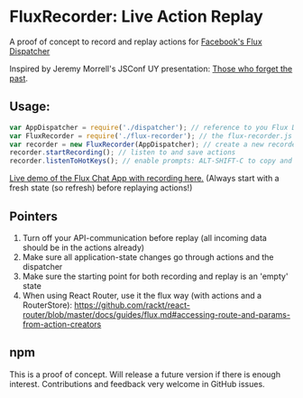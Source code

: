 # FluxRecorder: Live Action Replay
A proof of concept to record and replay actions for [Facebook's Flux Dispatcher](https://github.com/facebook/flux)

Inspired by Jeremy Morrell's JSConf UY presentation: [Those who forget the past](https://speakerdeck.com/jmorrell/jsconf-uy-flux-those-who-forget-the-past-dot-dot-dot-1).

## Usage:

``` javascript
var AppDispatcher = require('./dispatcher'); // reference to you Flux Dispatcher instance
var FluxRecorder = require('./flux-recorder'); // the flux-recorder.js from this project
var recorder = new FluxRecorder(AppDispatcher); // create a new recorder instance
recorder.startRecording(); // listen to and save actions
recorder.listenToHotKeys(); // enable prompts: ALT-SHIFT-C to copy and ALT-SHIFT-P to replay
```

<a href="http://nextminds.github.io/flux-recorder/flux-chat/">Live demo of the Flux Chat App with recording here.</a> (Always start with a fresh state (so refresh) before replaying actions!)

## Pointers

1. Turn off your API-communication before replay (all incoming data should be in the actions already)
2. Make sure all application-state changes go through actions and the dispatcher
3. Make sure the starting point for both recording and replay is an 'empty' state
3. When using React Router, use it the flux way (with actions and a RouterStore): https://github.com/rackt/react-router/blob/master/docs/guides/flux.md#accessing-route-and-params-from-action-creators

## npm
This is a proof of concept. Will release a future version if there is enough interest. Contributions and feedback very
welcome in GitHub issues.